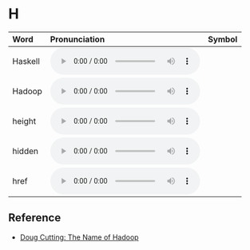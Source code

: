 
# H

| Word  | Pronunciation | Symbol |
| :-- | :-- | :-- |
| Haskell | <audio :src="$withBase('/audio/Haskell.mp3')" controls="controls" controlslist="nodownload"></audio> |  |
| Hadoop | <audio :src="$withBase('/audio/Hadoop.mp3')" controls="controls" controlslist="nodownload"></audio> |  |
| height | <audio :src="$withBase('/audio/height.mp3')" controls="controls" controlslist="nodownload"></audio> |  |
| hidden | <audio :src="$withBase('/audio/hidden.mp3')" controls="controls" controlslist="nodownload"></audio> |  |
| href | <audio :src="$withBase('/audio/href.mp3')" controls="controls" controlslist="nodownload"></audio> |  |

## Reference

- [Doug Cutting: The Name of Hadoop](https://www.youtube.com/watch?v=irK7xHUmkUA)
